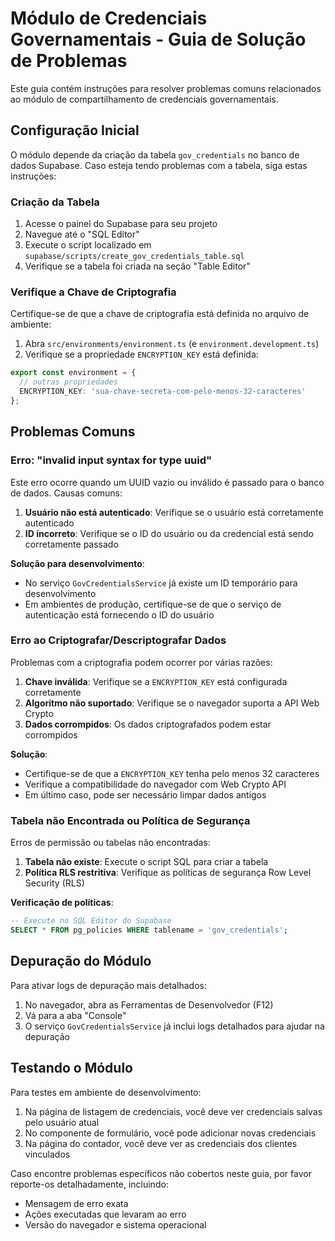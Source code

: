 # Módulo de Credenciais Governamentais - Guia de Solução de Problemas

Este guia contém instruções para resolver problemas comuns relacionados ao módulo de compartilhamento de credenciais governamentais.

## Configuração Inicial

O módulo depende da criação da tabela `gov_credentials` no banco de dados Supabase. Caso esteja tendo problemas com a tabela, siga estas instruções:

### Criação da Tabela

1. Acesse o painel do Supabase para seu projeto
2. Navegue até o "SQL Editor"
3. Execute o script localizado em `supabase/scripts/create_gov_credentials_table.sql`
4. Verifique se a tabela foi criada na seção "Table Editor"

### Verifique a Chave de Criptografia

Certifique-se de que a chave de criptografia está definida no arquivo de ambiente:

1. Abra `src/environments/environment.ts` (e `environment.development.ts`)
2. Verifique se a propriedade `ENCRYPTION_KEY` está definida:

```typescript
export const environment = {
  // outras propriedades
  ENCRYPTION_KEY: 'sua-chave-secreta-com-pelo-menos-32-caracteres'
};
```

## Problemas Comuns

### Erro: "invalid input syntax for type uuid"

Este erro ocorre quando um UUID vazio ou inválido é passado para o banco de dados. Causas comuns:

1. **Usuário não está autenticado**: Verifique se o usuário está corretamente autenticado
2. **ID incorreto**: Verifique se o ID do usuário ou da credencial está sendo corretamente passado

**Solução para desenvolvimento**:
- No serviço `GovCredentialsService` já existe um ID temporário para desenvolvimento
- Em ambientes de produção, certifique-se de que o serviço de autenticação está fornecendo o ID do usuário

### Erro ao Criptografar/Descriptografar Dados

Problemas com a criptografia podem ocorrer por várias razões:

1. **Chave inválida**: Verifique se a `ENCRYPTION_KEY` está configurada corretamente
2. **Algoritmo não suportado**: Verifique se o navegador suporta a API Web Crypto
3. **Dados corrompidos**: Os dados criptografados podem estar corrompidos

**Solução**:
- Certifique-se de que a `ENCRYPTION_KEY` tenha pelo menos 32 caracteres
- Verifique a compatibilidade do navegador com Web Crypto API
- Em último caso, pode ser necessário limpar dados antigos

### Tabela não Encontrada ou Política de Segurança

Erros de permissão ou tabelas não encontradas:

1. **Tabela não existe**: Execute o script SQL para criar a tabela
2. **Política RLS restritiva**: Verifique as políticas de segurança Row Level Security (RLS)

**Verificação de políticas**:
```sql
-- Execute no SQL Editor do Supabase
SELECT * FROM pg_policies WHERE tablename = 'gov_credentials';
```

## Depuração do Módulo

Para ativar logs de depuração mais detalhados:

1. No navegador, abra as Ferramentas de Desenvolvedor (F12)
2. Vá para a aba "Console"
3. O serviço `GovCredentialsService` já inclui logs detalhados para ajudar na depuração

## Testando o Módulo

Para testes em ambiente de desenvolvimento:

1. Na página de listagem de credenciais, você deve ver credenciais salvas pelo usuário atual
2. No componente de formulário, você pode adicionar novas credenciais
3. Na página do contador, você deve ver as credenciais dos clientes vinculados

Caso encontre problemas específicos não cobertos neste guia, por favor reporte-os detalhadamente, incluindo:
- Mensagem de erro exata
- Ações executadas que levaram ao erro
- Versão do navegador e sistema operacional 